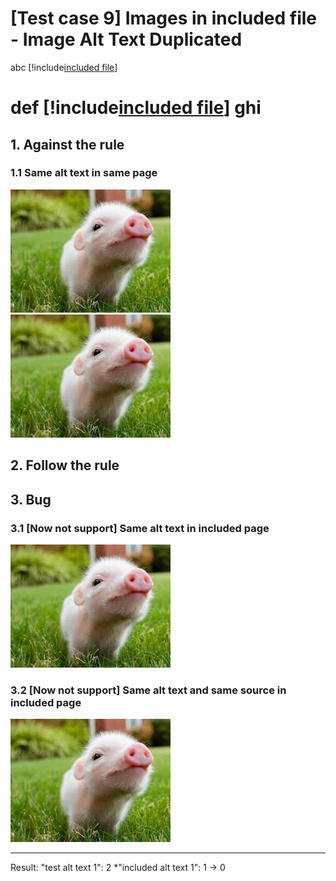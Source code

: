# [Test case 9] Images in included file - Image Alt Text Duplicated

abc [!include[included file](./includes/included_file.md)]
# def [!include[included file](./includes/included_file.md)] ghi
## 1. Against the rule
### 1.1 Same alt text in same page
![test alt text 1](./images/pig1.jpg)
![test alt text 1](./images/pig2.jpg)

## 2. Follow the rule

## 3. Bug
### 3.1 [Now not support] Same alt text in included page
![included alt text 1](./images/pig3.jpg)

### 3.2 [Now not support] Same alt text and same source in included page
![included alt text 2](./images/pig.jpg)

--------------------------------------------------
Result: 
    "test alt text 1": 2
    *"included alt text 1": 1 -> 0
